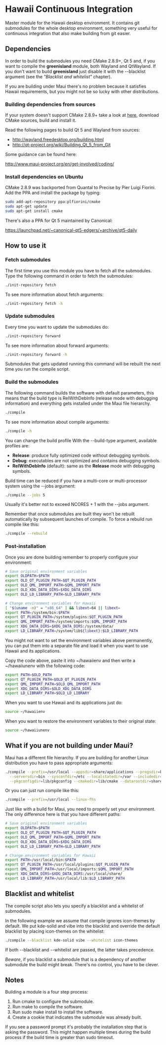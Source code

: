 Hawaii Continuous Integration
=============================

Master module for the Hawaii desktop environment.
It contains git submodules for the whole desktop environment, something
very useful for continuous integration that also make building from git
easier.

Dependencies
------------

In order to build the submodules you need CMake 2.8.9+, Qt 5 and,
if you want to compile the **greenisland** module, both Wayland and
QtWayland.  If you don't want to build **greenisland** just disable
it with the --blacklist argument (see the *"Blacklist and whitelist"*
chapter).

If you are building under Maui there's no problem because it satisfies
Hawaii requirements, but you might not be so lucky with other distributions.

### Building dependencies from sources

If your system doesn't support CMake 2.8.9+ take a look at [here](http://www.cmake.org/cmake/resources/software.html),
download CMake sources, build and install it.

Read the following pages to build Qt 5 and Wayland from sources:

* http://wayland.freedesktop.org/building.html
* http://qt-project.org/wiki/Building_Qt_5_from_Git

Some guidance can be found here:

http://www.maui-project.org/en/get-involved/coding/

### Install dependencies on Ubuntu

CMake 2.8.9 was backported from Quantal to Precise by Pier Luigi Fiorini.
Add the PPA and install the package by typing:

```sh
sudo add-apt-repository ppa:plfiorini/cmake
sudo apt-get update
sudo apt-get install cmake
```

There's also a PPA for Qt 5 maintained by Canonical:

https://launchpad.net/~canonical-qt5-edgers/+archive/qt5-daily

How to use it
-------------

### Fetch submodules

The first time you use this module you have to fetch all the submodules.
Type the following command in order to fetch the submodules:

```sh
./init-repository fetch
```

To see more information about fetch arguments:

```sh
./init-repository fetch -h
```

### Update submodules

Every time you want to update the submodules do:

```sh
./init-repository forward
```

To see more information about forward arguments:

```sh
./init-repository forward -h
```

Submodules that gets updated running this command will be rebuilt the next
time you run the compile script.

### Build the submodules

The following command builds the software with default parameters, this means
that the build type is RelWithDebInfo (release mode with debugging information)
and everything gets installed under the Maui file hierarchy.

```sh
./compile
```

To see more information about compile arguments:

```sh
./compile -h
```

You can change the build profile With the --build-type argument, available
profiles are:

* **Release**: produce fully optimized code without debugging symbols.
* **Debug**: executables are not optimized and contains debugging
  symbols.
* **RelWithDebInfo** (default): same as the **Release** mode with
  debugging symbols.

Build time can be reduced if you have a multi-core or multi-processor system
using the --jobs argument:

```sh
./compile --jobs 5
```

Usually it's better not to exceed NCORES + 1 with the --jobs argument.

Remember that once submodules are built they won't be rebuilt automatically
by subsequent launches of compile.  To force a rebuild run compile like this:

```sh
./compile --rebuild
```

### Post-installation

Once you are done building remember to properly configure your environment:

```sh
# Save original environment variables
export OLDPATH=$PATH
export OLD_QT_PLUGIN_PATH=$QT_PLUGIN_PATH
export OLD_QML_IMPORT_PATH=$QML_IMPORT_PATH
export OLD_XDG_DATA_DIRS=$XDG_DATA_DIRS
export OLD_LD_LIBRARY_PATH=$LD_LIBRARY_PATH

# Change environment variables for Hawaii
[ "$(uname -m)" = "x86_64" ] && libext=64 || libext=
export PATH=/system/bin:$PATH
export QT_PLUGIN_PATH=/system/plugins:$QT_PLUGIN_PATH
export QML_IMPORT_PATH=/system/imports:$QML_IMPORT_PATH
export XDG_DATA_DIRS=$XDG_DATA_DIRS:/system/data/
export LD_LIBRARY_PATH=/system/lib${libext}:$LD_LIBRARY_PATH
```

You might not want to set the environment variables above permanently, you can
put them into a separate file and load it when you want to use Hawaii and
its applications.

Copy the code above, paste it into ~/hawaiienv and then write a ~/hawaiiunenv
with the following code:

```sh
export PATH=$OLD_PATH
export QT_PLUGIN_PATH=$OLD_QT_PLUGIN_PATH
export QML_IMPORT_PATH=$OLD_QML_IMPORT_PATH
export XDG_DATA_DIRS=$OLD_XDG_DATA_DIRS
export LD_LIBRARY_PATH=$OLD_LD_LIBRARY
```

When you want to use Hawaii and its applications just do:

```sh
source ~/hawaiienv
```

When you want to restore the environment variables to their original state:

```sh
source ~/hawaiiunenv
```

What if you are not building under Maui?
----------------------------------------

Maui has a different file hierarchy. If you are building for another
Linux distribution you have to pass appropriate arguments:

```sh
./compile --prefix=/usr/local --appsdir=share/applications --progsdir=bin \
  --serversdir=bin --sysconfdir=/etc --localstatedir=/var --includedir=include \
  --pkgconfigdir=lib/pkgconfig --cmakedir=lib/cmake --datarootdir=share
```

Or you can just run compile like this:

```sh
./compile --prefix=/usr/local --linux-fhs
```

Just like with a build for Maui, you need to properly set your environment.
The only difference here is that you have different paths:

```sh
# Save original environment variables
export OLDPATH=$PATH
export OLD_QT_PLUGIN_PATH=$QT_PLUGIN_PATH
export OLD_QML_IMPORT_PATH=$QML_IMPORT_PATH
export OLD_XDG_DATA_DIRS=$XDG_DATA_DIRS
export OLD_LD_LIBRARY_PATH=$LD_LIBRARY_PATH

# Change environment variables for Hawaii
export PATH=/usr/local/bin:$PATH
export QT_PLUGIN_PATH=/usr/local/plugins:$QT_PLUGIN_PATH
export QML_IMPORT_PATH=/usr/local/imports:$QML_IMPORT_PATH
export XDG_DATA_DIRS=$XDG_DATA_DIRS:/usr/local/share/
export LD_LIBRARY_PATH=/usr/local/lib:$LD_LIBRARY_PATH
```

Blacklist and whitelist
-----------------------

The compile script also lets you specify a blacklist and a whitelist
of submodules.

In the following example we assume that compile ignores icon-themes by
default. We put kde-solid and vibe into the blacklist and override the
default blacklist by placing icon-themes on the whitelist:

```sh
./compile --blacklist kde-solid vibe --whitelist icon-themes
```

If both --blacklist and --whitelist are passed, the latter takes
precedence.

*Beware*, if you blacklist a submodule that is a dependency of another
submodule the build might break.  There's no control, you have to be clever.

Notes
-----

Building a module is a four step process:

 1. Run cmake to configure the submodule.
 2. Run make to compile the software.
 3. Run sudo make install to install the software.
 4. Create a cookie that indicates the submodule was already built.

If you see a password prompt it's probably the installation step that
is asking the password.  This might happen multiple times during the
build process if the build time is greater than sudo timeout.
